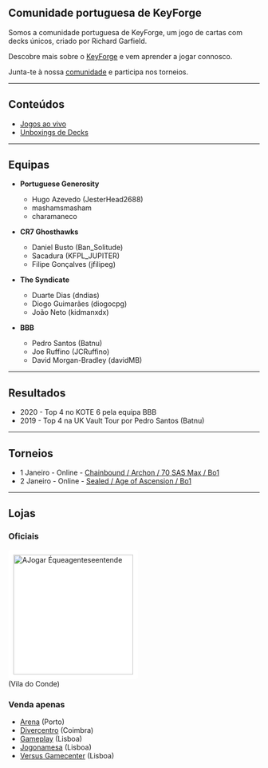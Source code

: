 ## Comunidade portuguesa de KeyForge

Somos a comunidade portuguesa de KeyForge, um jogo de cartas com decks únicos, criado por Richard Garfield.

Descobre mais sobre o [KeyForge](https://www.keyforgegame.com) e vem aprender a jogar connosco.

Junta-te à nossa [comunidade](https://discord.gg/tmZWy86c) e participa nos torneios.

---

## Conteúdos

- [Jogos ao vivo](https://www.youtube.com/watch?v=VjnZmTFKLag&list=PLvNLUPruJbcAw6Q5Fbp2_MZxhblExojer)
- [Unboxings de Decks](https://www.youtube.com/watch?v=Y1uP6ukgraU&list=PLvNLUPruJbcCxFAw1M1q5TOc_7009yFFQ9)

---

## Equipas

- **Portuguese Generosity**
  - Hugo Azevedo (JesterHead2688)
  - mashamsmasham
  - charamaneco

- **CR7 Ghosthawks**
  - Daniel Busto (Ban_Solitude)
  - Sacadura (KFPL_JUPITER)
  - Filipe Gonçalves (jfilipeg)

- **The Syndicate**
  - Duarte Dias (dndias)
  - Diogo Guimarães (diogocpg)
  - João Neto (kidmanxdx)

- **BBB**
  - Pedro Santos (Batnu)
  - Joe Ruffino (JCRuffino)
  - David Morgan-Bradley (davidMB)

---

## Resultados

- 2020 - Top 4 no KOTE 6 pela equipa BBB
- 2019 - Top 4 na UK Vault Tour por Pedro Santos (Batnu)

---

## Torneios

- 1 Janeiro - Online - [Chainbound / Archon / 70 SAS Max / Bo1](https://www.facebook.com/events/509656530011806)
- 2 Janeiro - Online - [Sealed / Age of Ascension / Bo1](https://www.ajogar.com/forum/anuncios/keyforge-sealed-age-of-ascension-online)

---

## Lojas

### Oficiais

<a href="https://ajogar.com"><img src="https://static.wixstatic.com/media/63c24c_42be84031e514b5aa7c8be13721e2653~mv2_d_3017_1579_s_2.png/v1/fill/w_1310,h_490,al_c,q_90,usm_0.66_1.00_0.01/logo-ajogar-white-bckg-01.webp" alt="AJogar Équeagenteseentende" width="240" style="background: white; padding: 10px; border-radius: 5px"/></a><br/>(Vila do Conde)

### Venda apenas

- [Arena](https://arenaporto.com) (Porto)
- [Divercentro](https://www.diver.pt) (Coimbra)
- [Gameplay](https://gameplay.pt) (Lisboa)
- [Jogonamesa](https://jogonamesa.pt) (Lisboa)
- [Versus Gamecenter](https://versusgamecenter.pt) (Lisboa)
